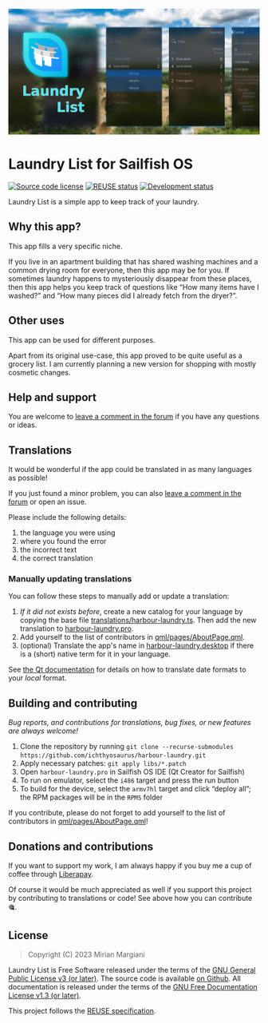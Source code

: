 <!--
SPDX-FileCopyrightText: 2018-2023 Mirian Margiani
SPDX-License-Identifier: GFDL-1.3-or-later
-->

![Laundry List banner](dist/banner-small.png)

# Laundry List for Sailfish OS

[![Source code license](https://img.shields.io/badge/source_code-GPL--3.0--or--later-yellowdarkgreen)](https://github.com/ichthyosaurus/harbour-laundry/tree/main/LICENSES)
[![REUSE status](https://api.reuse.software/badge/github.com/ichthyosaurus/harbour-laundry)](https://api.reuse.software/info/github.com/ichthyosaurus/harbour-laundry)
[![Development status](https://img.shields.io/badge/development-stable-blue)](https://github.com/ichthyosaurus/harbour-laundry)



Laundry List is a simple app to keep track of your laundry.

## Why this app?

This app fills a very specific niche.

If you live in an apartment building that has shared washing machines and a
common drying room for everyone, then this app may be for you. If sometimes
laundry happens to mysteriously disappear from these places, then this app helps
you keep track of questions like “How many items have I washed?” and “How many
pieces did I already fetch from the dryer?”.

## Other uses

This app can be used for different purposes.

Apart from its original use-case, this app proved to be quite useful as a
grocery list. I am currently planning a new version for shopping with mostly
cosmetic changes.




## Help and support

You are welcome to [leave a comment in the forum](https://forum.sailfishos.org/t/apps-by-ichthyosaurus/15753)
if you have any questions or ideas.


## Translations

It would be wonderful if the app could be translated in as many languages as possible!

If you just found a minor problem, you can also
[leave a comment in the forum](https://forum.sailfishos.org/t/apps-by-ichthyosaurus/15753)
or open an issue.

Please include the following details:

1. the language you were using
2. where you found the error
3. the incorrect text
4. the correct translation


### Manually updating translations

You can follow these steps to manually add or update a translation:

1. *If it did not exists before*, create a new catalog for your language by copying the
   base file [translations/harbour-laundry.ts](translations/harbour-laundry.ts).
   Then add the new translation to [harbour-laundry.pro](harbour-laundry.pro).
2. Add yourself to the list of contributors in [qml/pages/AboutPage.qml](qml/pages/AboutPage.qml).
3. (optional) Translate the app's name in [harbour-laundry.desktop](harbour-laundry.desktop)
   if there is a (short) native term for it in your language.

See [the Qt documentation](https://doc.qt.io/qt-5/qml-qtqml-date.html#details) for
details on how to translate date formats to your *local* format.


## Building and contributing

*Bug reports, and contributions for translations, bug fixes, or new features are always welcome!*

1. Clone the repository by running `git clone --recurse-submodules https://github.com/ichthyosaurus/harbour-laundry.git`
2. Apply necessary patches: `git apply libs/*.patch`
2. Open `harbour-laundry.pro` in Sailfish OS IDE (Qt Creator for Sailfish)
3. To run on emulator, select the `i486` target and press the run button
4. To build for the device, select the `armv7hl` target and click “deploy all”;
   the RPM packages will be in the `RPMS` folder

If you contribute, please do not forget to add yourself to the list of
contributors in [qml/pages/AboutPage.qml](qml/pages/AboutPage.qml)!


## Donations and contributions

If you want to support my work, I am always happy if you buy me a cup of coffee
through [Liberapay](https://liberapay.com/ichthyosaurus).

Of course it would be much appreciated as well if you support this project by
contributing to translations or code! See above how you can contribute 🎕.


## License

> Copyright (C) 2023  Mirian Margiani

Laundry List is Free Software released under the terms of the
[GNU General Public License v3 (or later)](https://spdx.org/licenses/GPL-3.0-or-later.html).
The source code is available [on Github](https://github.com/ichthyosaurus/harbour-laundry).
All documentation is released under the terms of the
[GNU Free Documentation License v1.3 (or later)](https://spdx.org/licenses/GFDL-1.3-or-later.html).

This project follows the [REUSE specification](https://api.reuse.software/info/github.com/ichthyosaurus/harbour-laundry).

